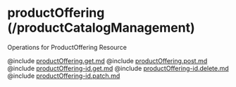 <!--
    ATTENTION: This file was generated via gradle!
               Do NOT manually edit this file! Any such changes will be overwritten!
-->

# productOffering (/productCatalogManagement)

Operations for ProductOffering Resource

@include [productOffering.get.md](productOffering.get.md)
@include [productOffering.post.md](productOffering.post.md)
@include [productOffering-id.get.md](productOffering-id.get.md)
@include [productOffering-id.delete.md](productOffering-id.delete.md)
@include [productOffering-id.patch.md](productOffering-id.patch.md)
